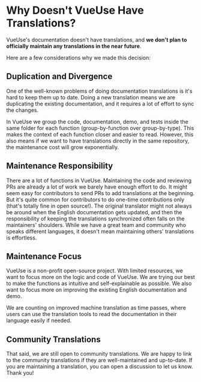 # Why Doesn't VueUse Have Translations?

VueUse's documentation doesn't have translations, and **we don't plan to officially maintain any translations in the near future**.

Here are a few considerations why we made this decision:

## Duplication and Divergence

One of the well-known problems of doing documentation translations is it's hard to keep them up to date. Doing a new translation means we are duplicating the existing documentation, and it requires a lot of effort to sync the changes.

In VueUse we group the code, documentation, demo, and tests inside the same folder for each function (group-by-function over group-by-type). This makes the context of each function closer and easier to read. However, this also means if we want to have translations directly in the same repository, the maintenance cost will grow exponentially.

## Maintenance Responsibility

There are a lot of functions in VueUse. Maintaining the code and reviewing PRs are already a lot of work we barely have enough effort to do. It might seem easy for contributors to send PRs to add translations at the beginning. But it's quite common for contributors to do one-time contributions only (that's totally fine in open source!). The original translator might not always be around when the English documentation gets updated, and then the responsibility of keeping the translations synchronized often falls on the maintainers' shoulders. While we have a great team and community who speaks different languages, it doesn't mean maintaining others' translations is effortless.

## Maintenance Focus

VueUse is a non-profit open-source project. With limited resources, we want to focus more on the logic and code of VueUse. We are trying our best to make the functions as intuitive and self-explainable as possible. We also want to focus more on improving the existing English documentation and demo.

We are counting on improved machine translation as time passes, where users can use the translation tools to read the documentation in their language easily if needed.

## Community Translations

That said, we are still open to community translations. We are happy to link to the community translations if they are well-maintained and up-to-date. If you are maintaining a translation, you can open a discussion to let us know. Thank you!
